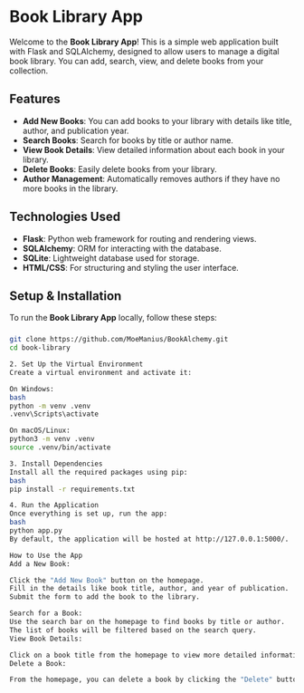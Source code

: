 # Book Library App

Welcome to the **Book Library App**! This is a simple web application built with Flask and SQLAlchemy, designed to allow users to manage a digital book library. You can add, search, view, and delete books from your collection.

## Features 
- **Add New Books**: You can add books to your library with details like title, author, and publication year.
- **Search Books**: Search for books by title or author name.
- **View Book Details**: View detailed information about each book in your library.
- **Delete Books**: Easily delete books from your library.
- **Author Management**: Automatically removes authors if they have no more books in the library.

## Technologies Used
- **Flask**: Python web framework for routing and rendering views.
- **SQLAlchemy**: ORM for interacting with the database.
- **SQLite**: Lightweight database used for storage.
- **HTML/CSS**: For structuring and styling the user interface.


## Setup & Installation

To run the **Book Library App** locally, follow these steps:

###

```bash
git clone https://github.com/MoeManius/BookAlchemy.git
cd book-library

2. Set Up the Virtual Environment
Create a virtual environment and activate it:

On Windows:
bash
python -m venv .venv
.venv\Scripts\activate

On macOS/Linux:
python3 -m venv .venv
source .venv/bin/activate

3. Install Dependencies
Install all the required packages using pip:
bash
pip install -r requirements.txt

4. Run the Application
Once everything is set up, run the app:
bash
python app.py
By default, the application will be hosted at http://127.0.0.1:5000/.

How to Use the App
Add a New Book:

Click the "Add New Book" button on the homepage.
Fill in the details like book title, author, and year of publication.
Submit the form to add the book to the library.

Search for a Book:
Use the search bar on the homepage to find books by title or author.
The list of books will be filtered based on the search query.
View Book Details:

Click on a book title from the homepage to view more detailed information about that book.
Delete a Book:

From the homepage, you can delete a book by clicking the "Delete" button next to the book.